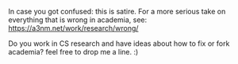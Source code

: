In case you got confused: this is satire. For a more serious take on everything
that is wrong in academia, see: https://a3nm.net/work/research/wrong/

Do you work in CS research and have ideas about how to fix or fork academia?
feel free to drop me a line. :)

